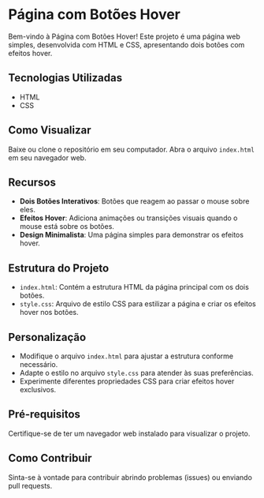 # Página com Botões Hover

Bem-vindo à Página com Botões Hover! Este projeto é uma página web simples, desenvolvida com HTML e CSS, apresentando dois botões com efeitos hover.

## Tecnologias Utilizadas

- HTML
- CSS

## Como Visualizar

Baixe ou clone o repositório em seu computador.
Abra o arquivo `index.html` em seu navegador web.

## Recursos

- **Dois Botões Interativos**: Botões que reagem ao passar o mouse sobre eles.
- **Efeitos Hover**: Adiciona animações ou transições visuais quando o mouse está sobre os botões.
- **Design Minimalista**: Uma página simples para demonstrar os efeitos hover.

## Estrutura do Projeto

- `index.html`: Contém a estrutura HTML da página principal com os dois botões.
- `style.css`: Arquivo de estilo CSS para estilizar a página e criar os efeitos hover nos botões.

## Personalização

- Modifique o arquivo `index.html` para ajustar a estrutura conforme necessário.
- Adapte o estilo no arquivo `style.css` para atender às suas preferências.
- Experimente diferentes propriedades CSS para criar efeitos hover exclusivos.

## Pré-requisitos

Certifique-se de ter um navegador web instalado para visualizar o projeto.

## Como Contribuir

Sinta-se à vontade para contribuir abrindo problemas (issues) ou enviando pull requests.